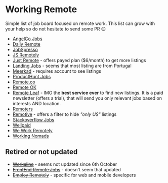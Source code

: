 # Working Remote
Simple list of job board focused on remote work. This list can grow with your help so do not hesitate to send some PR 😉

* [AngelCo Jobs](https://angel.co/jobs)
* [Daily Remote](https://dailyremote.com/remote-software-development-jobs)
* [JobSpresso](https://jobspresso.co/remote-work/)
* [JS Remotely](https://jsremotely.com/)
* [Just Remote](https://justremote.co/remote-developer-jobs) - offers payed plan ($6/month) to get more listings
* [Landing Jobs](https://landing.jobs/jobs?fr=true&hd=false&t_co=false&t_st=false) - seems that most listing are from Portugal
* [Meerkad](https://meerkad.com/) - requires account to see listings
* [ProductHunt Jobs](https://www.producthunt.com/jobs?categories=Engineering&remote_ok=true)
* [Remote.co](https://remote.co/remote-jobs/developer/)
* [Remote OK](https://remoteok.io/remote-dev-jobs)
* [Remote Leaf](https://remoteleaf.com/) - IMO the **best service ever** to find new listings. It is a paid newsletter (offers a trial), that will send you only relevant jobs based on interests AND location.
* [Remoters](https://remoters.net/jobs/software-development/)
* [Remotive](https://remotive.io/?live_jobs%5Bmenu%5D%5Bcategory%5D=Software%20Development) - offers a filter to hide *"only US"* listings
* [Stackoverflow Jobs](https://stackoverflow.com/jobs)
* [Wellpaid](https://wellpaid.io)
* [We Work Remotely](https://weworkremotely.com/categories/remote-programming-jobs#job-listings)
* [Working Nomads](https://www.workingnomads.co/jobs)

## Retired or not updated
* ~~[Workaline](https://workaline.com/)~~ - seems not updated since 6th October
* ~~[FrontEnd Remote Jobs](https://frontendremotejobs.com/)~~ - doesn't seem that updated
* ~~[Employ Remotely](https://www.employremotely.com/)~~ - specific for web and mobile developers
